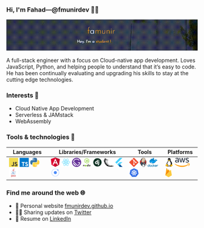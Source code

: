 ### Hi, I'm Fahad&mdash;@fmunirdev 👨‍💻

![image](https://github.com/fmunirdev/fmunirdev/blob/master/home-page.gif)

A full-stack engineer with a focus on Cloud-native app development. Loves JavaScript, Python, and helping people to understand that it’s easy to code. He has been continually evaluating and upgrading his skills to stay at the cutting edge technologies.

### Interests 🚩
- Cloud Native App Development
- Serverless & JAMstack
- WebAssembly

### Tools & technologies 🧰

| Languages | Libraries/Frameworks | Tools | Platforms |
|-|-|-|-|
|  ![](https://raw.githubusercontent.com/fmunirdev/fmunirdev/master/icons24/javascript.png) ![](https://raw.githubusercontent.com/fmunirdev/fmunirdev/master/icons24/typescript.png) ![](https://raw.githubusercontent.com/fmunirdev/fmunirdev/master/icons24/python.png) ![](https://raw.githubusercontent.com/fmunirdev/fmunirdev/master/icons24/java.png)  | ![](https://raw.githubusercontent.com/fmunirdev/fmunirdev/master/icons24/angular.png) ![](https://raw.githubusercontent.com/fmunirdev/fmunirdev/master/icons24/react.png) ![](https://raw.githubusercontent.com/fmunirdev/fmunirdev/master/icons24/gatsby.png) ![](https://raw.githubusercontent.com/fmunirdev/fmunirdev/master/icons24/nodejs.png) ![](https://raw.githubusercontent.com/fmunirdev/fmunirdev/master/icons24/django.png) ![](https://raw.githubusercontent.com/fmunirdev/fmunirdev/master/icons24/flask.png) ![](https://raw.githubusercontent.com/fmunirdev/fmunirdev/master/icons24/flutter.png) ![](https://raw.githubusercontent.com/fmunirdev/fmunirdev/master/icons24/ionic.png)  |  ![](https://raw.githubusercontent.com/fmunirdev/fmunirdev/master/icons24/git.png) ![](https://raw.githubusercontent.com/fmunirdev/fmunirdev/master/icons24/jenkins.png) ![](https://raw.githubusercontent.com/fmunirdev/fmunirdev/master/icons24/docker.png) ![](https://raw.githubusercontent.com/fmunirdev/fmunirdev/master/icons24/k8s.png)  |  ![](https://raw.githubusercontent.com/fmunirdev/fmunirdev/master/icons24/linux.png) ![](https://raw.githubusercontent.com/fmunirdev/fmunirdev/master/icons24/aws.png) ![](https://raw.githubusercontent.com/fmunirdev/fmunirdev/master/icons24/firebase.png)  |

### Find me around the web 🌐

- 💁 Personal website [fmunirdev.github.io](https://fmunirdev.github.io/)
- 🤹‍♂️ Sharing updates on [Twitter](https://twitter.com/fmunirdev)
- 💼 Resume on [LinkedIn](https://www.linkedin.com/in/fmunirdev/)

<!--
**fmunirdev/fmunirdev** is a ✨ _special_ ✨ repository because its `README.md` (this file) appears on your GitHub profile.

Here are some ideas to get you started:

- 🔭 I’m currently working on ...
- 🌱 I’m currently learning ...
- 👯 I’m looking to collaborate on ...
- 🤔 I’m looking for help with ...
- 💬 Ask me about ...
- 📫 How to reach me: ...
- 😄 Pronouns: ...
- ⚡ Fun fact: ...
-->
